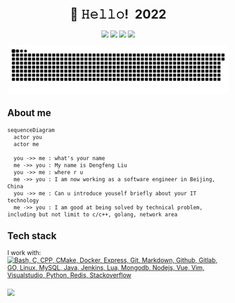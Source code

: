 
<h1 align="center">👋 𝙷𝚎𝚕𝚕𝚘! 2022</h1>

<p align="center">
  <a href="https://twitter.com/liudf0716"><img src="https://img.shields.io/badge/-@staylightblow8-00acee?style=flat&logo=Twitter&logoColor=white" /></a>
  <a href="https://jq.qq.com/?_wv=1027&k=4ADDSev"><img src="https://img.shields.io/badge/-331230369-f48225?style=flat&logo=tencentqq&logoColor=white" /></a>
  <a href="https://github.com/liudf0716"><img src="https://img.shields.io/badge/-liudf0716-3a3a3a?style=flat&logo=GitHub&logoColor=white" /></a>
  <a href="https://www.yuque.com/zzliudengfeng"><img src="https://img.shields.io/badge/-zzliudengfeng-ff5757？style=flat&logo=&logoColor=white" /></a>
</p>

<p align="center">
<img width="600" src="https://raw.githubusercontent.com/liudf0716/liudf0716/main/assets/github-snake.svg" />
</p>


## About me
  
```mermaid
sequenceDiagram
  actor you
  actor me
  
  you ->> me : what's your name
  me ->> you : My name is Dengfeng Liu
  you ->> me : where r u
  me ->> you : I am now working as a software engineer in Beijing, China
  you ->> me : Can u introduce youself briefly about your IT technology
  me ->> you : I am good at being solved by technical problem, including but not limit to c/c++, golang, network area
```

## Tech stack
I work with:<br/>
[![Bash, C, CPP, CMake, Docker, Express, Git, Markdown, Github, Gitlab, GO, Linux, MySQL, Java, Jenkins, Lua, Mongodb, Nodejs, Vue, Vim, Visualstudio, Python, Redis, Stackoverflow](https://skillicons.dev/icons?i=bash,c,cpp,cmake,docker,express,git,md,github,gitlab,go,linux,mysql,java,jenkins,lua,mongodb,nodejs,vue,vim,visualstudio,py,redis,stackoverflow&perline=8)](https://skillicons.dev)



###
<img align="left" src="https://visitor-badge.glitch.me/badge?page_id=visiky" />

